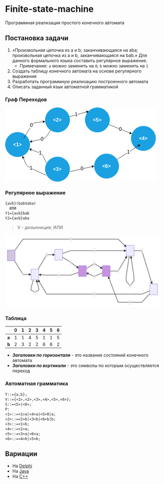 # Finite-state-machine
Программная реализация простого конечного автомата



## Постановка задачи
1.	«Произвольная цепочка из a и b; заканчивающаяся на aba; произвольная цепочка из a и b, заканчивающаяся на bab.» Для данного формального языка составить регулярное выражение. 
    - Примечание: `a` можно заменить на `0`; `b` можно заменить на `1`
2.  Создать таблицу конечного автомата на основе регулярного выражения
3.	Разработать программную реализацию построенного автомата
4. 	Описать заданный язык автоматной грамматикой

### Граф Переходов
![Граф Переходов](https://github.com/zhilyaev/Finite-state-machine/blob/master/finite-state-machine.png)

### Регулярное выражение
```
{avb}(babVaba)
  ИЛИ
Y1={avb}bab
Y2={avb}aba
```
> V -  дизъюнкция; ИЛИ

![graph-mermaid](https://raw.githubusercontent.com/zhilyaev/Finite-state-machine/master/graph.svg)


### Таблица
  &nbsp; | 0 | 1 | 2 | 3 | 4 | 5 | 6 |
---------|:-:|:-:|:-:|:-:|:-:|:-:|:-:|
**a**    | 1 | 1 | 4 | 5 | 1 | 1 | 5 |
**b**    | 2 | 3 | 2 | 2 | 6 | 6 | 2 |

- ***Загаловки по горизонтали*** - это название состояний конечного автомата
- ***Загаловки по вертикали*** - это символы по которым осуществляется переход


### Автоматная грамматика

```
T::={a,b};
V::={<1>,<2>,<3>,<4>,<5>,<6>};
S::=<5>|<6>;
P:
<1>::=<1>a|<4>a|<5>0|a;
<2>::=<2>b|<3>b|<6>b|b;
<3>::=<1>b;
<4>::=<2>a;
<5>::=<3>a|<6>a;
<6>::=<4>b|<5>b;
```


## Вариации
* На [Delphi](./main.dpr)
* На [Java](./main.java)
* На [С++](./main.cpp)

